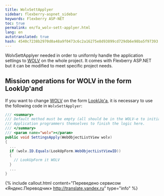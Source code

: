 ```yaml
--- 
title: WolvSettApplyer 
sidebar: flexberry-aspnet_sidebar 
keywords: Flexberry ASP-NET 
toc: true 
permalink: en/fa_wolv-sett-applyer.html 
lang: en 
autotranslated: true 
hash: 4540c7238b2970d0a48a9f0473c6c2a16275e8d93899cd729db6e98ba5f97393 
--- 
```


WolvSettApplyer needed in order to uniformly handle the application settings to [WOLV](fa_web-object-list-view.html) on the whole project. It comes with Flexberry ASP.NET but it can be modified to meet specific project needs. 

## Mission operations for WOLV in the form LookUp'and 

If you want to change [WOLV](fa_web-object-list-view.html) on the form [LookUp'a](fa_lookup-overview.html), it is necessary to use the following code in `WolvSettApplyer`: 

```csharp
/// <summary> 
/// Default method must be empty (all should be in the WOLV-e to initialize) 
/// Application programmers themselves to finish the logic here. 
/// </summary> 
/// <param name="wolv"></param> 
public void SettingsApply(WebObjectListView wolv)
{
  ...
  if (wolv.ID.Equals(LookUpForm.WebObjectListViewID))
  {
    // LookUpForm it WOLV 
  }
  ...
}
``` 



{% include callout.html content="Переведено сервисом «Яндекс.Переводчик» <http://translate.yandex.ru>" type="info" %}
